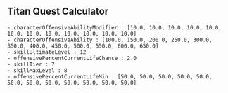 ## Titan Quest Calculator

    - characterOffensiveAbilityModifier : [10.0, 10.0, 10.0, 10.0, 10.0, 10.0, 10.0, 10.0, 10.0, 10.0, 10.0, 10.0]
    - characterOffensiveAbility : [100.0, 150.0, 200.0, 250.0, 300.0, 350.0, 400.0, 450.0, 500.0, 550.0, 600.0, 650.0]
    - skillUltimateLevel : 12
    - offensivePercentCurrentLifeChance : 2.0
    - skillTier : 7
    - skillMaxLevel : 8
    - offensivePercentCurrentLifeMin : [50.0, 50.0, 50.0, 50.0, 50.0, 50.0, 50.0, 50.0, 50.0, 50.0, 50.0, 50.0]
